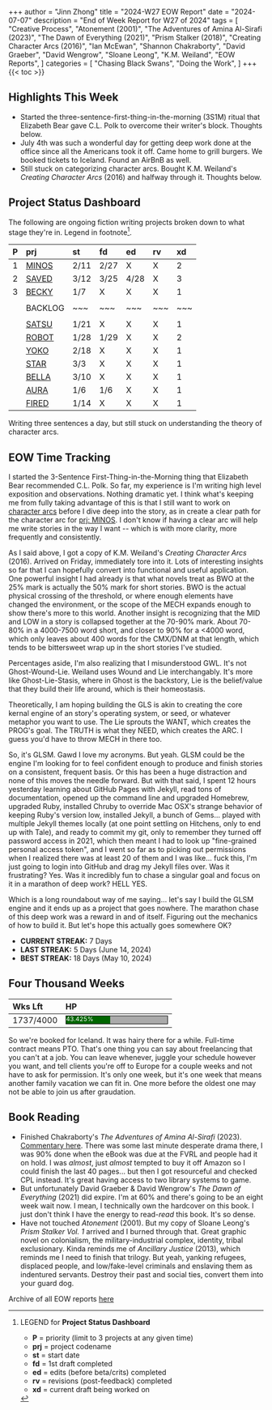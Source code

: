 +++
author = "Jinn Zhong"
title = "2024-W27 EOW Report"
date = "2024-07-07"
description = "End of Week Report for W27 of 2024"
tags = [
  "Creative Process",
  "Atonement (2001)",
  "The Adventures of Amina Al-Sirafi (2023)",
  "The Dawn of Everything (2021)",
  "Prism Stalker (2018)",
  "Creating Character Arcs (2016)",
  "Ian McEwan",
  "Shannon Chakraborty",
  "David Graeber",
  "David Wengrow",
  "Sloane Leong",
  "K.M. Weiland",
  "EOW Reports",
]
categories = [
    "Chasing Black Swans",
    "Doing the Work",
]
+++
{{< toc >}}

## Highlights This Week

* Started the three-sentence-first-thing-in-the-morning (3S1M) ritual that Elizabeth Bear gave C.L. Polk to overcome their writer's block. Thoughts below.
* July 4th was such a wonderful day for getting deep work done at the office since all the Americans took it off. Came home to grill burgers. We booked tickets to Iceland. Found an AirBnB as well.
* Still stuck on categorizing character arcs. Bought K.M. Weiland's _Creating Character Arcs_ (2016) and halfway through it. Thoughts below.
  
## Project Status Dashboard

The following are ongoing fiction writing projects broken down to what stage they're in. Legend in footnote[^1].

| P | prj | st | fd | ed | rv | xd | 
| :---: | :--- | :--- | :--- | :--- | :--- | :--- |
| 1 | [MINOS](https://journal.jinnzhong.com/tags/prj-minos/) | 2/11 | 2/27 | X | X | 2 |
| 2 | [SAVED](https://journal.jinnzhong.com/tags/prj-saved/) | 3/12 | 3/25 | 4/28 | X | 3 |
| 3 | [BECKY](https://journal.jinnzhong.com/tags/prj-becky/) | 1/7 | X | X | X | 1 | 
|  |  |  |  |  |  |  | 
|  | BACKLOG | ~~~ | ~~~ | ~~~ | ~~~ | ~~~ | 
|  |  |  |  |  |  |  | 
|  | [SATSU](https://journal.jinnzhong.com/tags/prj-satsu/) | 1/21 | X | X | X | 1 | 
|  | [ROBOT](https://journal.jinnzhong.com/tags/prj-robot/) | 1/28 | 1/29 | X | X | 2 |
|  | [YOKO](https://journal.jinnzhong.com/tags/prj-yoko/) | 2/18 | X | X | X | 1 |
|  | [STAR](https://journal.jinnzhong.com/tags/prj-star/) | 3/3 | X | X | X | 1 |
|  | [BELLA](https://journal.jinnzhong.com/tags/prj-bella/) | 3/10 | X | X | X | 1 |
|  | [AURA](https://journal.jinnzhong.com/tags/prj-aura/) | 1/6 | 1/6 | X | X | 1 | 
|  | [FIRED](https://journal.jinnzhong.com/tags/prj-fired/) | 1/14 | X | X | X | 1 | 

Writing three sentences a day, but still stuck on understanding the theory of character arcs.

## EOW Time Tracking

I started the 3-Sentence First-Thing-in-the-Morning thing that Elizabeth Bear recommended C.L. Polk. So far, my experience is I'm writing high level exposition and observations. Nothing dramatic yet. I think what's keeping me from fully taking advantage of this is that I still want to work on [character arcs](https://journal.jinnzhong.com/ghosts-stases/) before I dive deep into the story, as in create a clear path for the character arc for [prj: MINOS](https://journal.jinnzhong.com/tags/prj-minos/). I don't know if having a clear arc will help me write stories in the way I want -- which is with more clarity, more frequently and consistently.

As I said above, I got a copy of K.M. Weiland's _Creating Character Arcs_ (2016). Arrived on Friday, immediately tore into it. Lots of interesting insights so far that I can hopefully convert into functional and useful application. One powerful insight I had already is that what novels treat as BWO at the 25% mark is actually the 50% mark for short stories. BWO is the actual physical crossing of the threshold, or where enough elements have changed the environment, or the scope of the MECH expands enough to show there's more to this world. Another insight is recognizing that the MID and LOW in a story is collapsed together at the 70-90% mark. About 70-80% in a 4000-7500 word short, and closer to 90% for a <4000 word, which only leaves about 400 words for the CMX/DNM at that length, which tends to be bittersweet wrap up in the short stories I've studied.

Percentages aside, I'm also realizing that I misunderstood GWL. It's not Ghost-Wound-Lie. Weiland uses Wound and Lie interchangably. It's more like Ghost-Lie-Stasis, where in Ghost is the backstory, Lie is the belief/value that they build their life around, which is their homeostasis.

Theoretically, I am hoping building the GLS is akin to creating the core kernal engine of an story's operating system, or seed, or whatever metaphor you want to use. The Lie sprouts the WANT, which creates the PROG's goal. The TRUTH is what they NEED, which creates the ARC. I guess you'd have to throw MECH in there too.

So, it's GLSM. Gawd I love my acronyms. But yeah. GLSM could be the engine I'm looking for to feel confident enough to produce and finish stories on a consistent, frequent basis. Or this has been a huge distraction and none of this moves the needle forward. But with that said, I spent 12 hours yesterday learning about GitHub Pages with Jekyll, read tons of documentation, opened up the command line and upgraded Homebrew, upgraded Ruby, installed Chruby to override Mac OSX's strange behavior of keeping Ruby's version low, installed Jekyll, a bunch of Gems... played with multiple Jekyll themes locally (at one point settling on Hitchens, only to end up with Tale), and ready to commit my git, only to remember they turned off password access in 2021, which then meant I had to look up "fine-grained personal access token", and I went so far as to picking out permissions when I realized there was at least 20 of them and I was like... fuck this, I'm just going to login into GitHub and drag my Jekyll files over. Was it frustrating? Yes. Was it incredibly fun to chase a singular goal and focus on it in a marathon of deep work? HELL YES.

Which is a long roundabout way of me saying... let's say I build the GLSM engine and it ends up as a project that goes nowhere. The marathon chase of this deep work was a reward in and of itself. Figuring out the mechanics of how to build it. But let's hope this actually goes somewhere OK?

* **CURRENT STREAK:** 7 Days
* **LAST STREAK:** 5 Days (June 14, 2024)
* **BEST STREAK:** 18 Days (May 10, 2024)

## Four Thousand Weeks

| Wks Lft | HP |
| :--- | :--- |
| 1737/4000 | <div style="width:200px;height:15px;background:#AAAAAA;border:1.3px solid #000000;"><div style="width:43.425%;height:15px;background:#006600;font-size:12px; color:white; line-height:12px;">43.425%</div></div> |

So we're booked for Iceland. It was hairy there for a while. Full-time contract means PTO. That's one thing you can say about freelancing that you can't at a job. You can leave whenever, juggle your schedule however you want, and tell clients you're off to Europe for a couple weeks and not have to ask for permission. It's only one week, but it's one week that means another family vacation we can fit in. One more before the oldest one may not be able to join us after graudation.

## Book Reading

* Finished Chakraborty's _The Adventures of Amina Al-Sirafi_ (2023). [Commentary here](https://journal.jinnzhong.com/commentary-the-adventures-of-amina-al-sirafi-2023/). There was some last minute desperate drama there, I was 90% done when the eBook was due at the FVRL and people had it on hold. I was _almost_, just _almost_ tempted to buy it off Amazon so I could finish the last 40 pages... but then I got resourceful and checked CPL instead. It's great having access to two library systems to game.
* But unfortunately David Graeber & David Wengrow's _The Dawn of Everything_ (2021) did expire. I'm at 60% and there's going to be an eight week wait now. I mean, I technically own the hardcover on this book. I just don't think I have the energy to read-_read_ this book. It's so dense.
* Have not touched _Atonement_ (2001). But my copy of Sloane Leong's _Prism Stalker Vol. 1_ arrived and I burned through that. Great graphic novel on colonialism, the military-industrial complex, identity, tribal exclusionary. Kinda reminds me of _Ancillary Justice_ (2013), which reminds me I need to finish that trilogy. But yeah, yanking refugees, displaced people, and low/fake-level criminals and enslaving them as indentured servants. Destroy their past and social ties, convert them into your guard dog.
  

Archive of all EOW reports [here](https://journal.jinnzhong.com/tags/eow-reports/)

[^1]: LEGEND for **Project Status Dashboard**

    * **P** = priority (limit to 3 projects at any given time)
    * **prj** = project codename
    * **st** = start date
    * **fd** = 1st draft completed
    * **ed** = edits (before beta/crits) completed
    * **rv** = revisions (post-feedback) completed
    * **xd** = current draft being worked on
